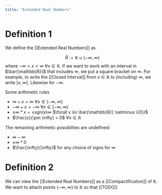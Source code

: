```yaml
---
title: "Extended Real Numbers"
---
```


# Definition 1
We define the [[Extended Real Numbers]] as

$$\bar{R} := \mathbb{R} \cup \{-\infty, \infty\}$$
where $-\infty < x < \infty$ $\forall x \in \mathbb{R}$. If we want to work with an interval in $\bar{\mathbb{R}}$ that includes $\infty$, we put a square bracket on $\infty$. For example, to write the [[Closed Interval]] from $x \in \mathbb{R}$ to (including) $\infty$, we write $[x, \infty]$. Likewise for $-\infty$.

Some arithmetic rules
- $\infty + x = \infty$ $\forall x \in (-\infty, \infty]$
- $- \infty + x = - \infty$ $\forall x \in [-\infty, \infty)$
- $\pm \infty * x = \pm \text{sgn}(x) \infty$ $\forall x \in \bar{\mathbb{R}} \setminus \{0\}$
- $\frac{x}{\pm \infty} = 0$ $\forall x \in \mathbb{R}$

The remaining arithmetic possiblities are undefined:
- $\infty - \infty$
- $\pm \infty * 0$
- $\frac{\infty}{\infty}$ for any choice of signs for $\infty$

# Definition 2
We can view the [[Extended Real Numbers]] as a [[Compactification]] of $\mathbb{R}$. We want to attach points $\{- \infty, \infty\}$ to $\mathbb{R}$ so that [[TODO]]

